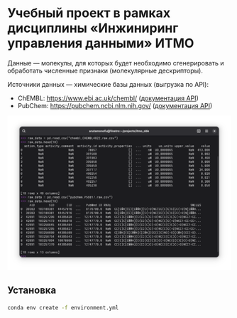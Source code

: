 # Учебный проект в рамках дисциплины «Инжиниринг управления данными» ИТМО

Данные — молекулы, для которых будет необходимо сгенерировать и обработать численные признаки (молекулярные дескрипторы).

Источники данных — химические базы данных (выгрузка по API):

- ChEMBL: https://www.ebi.ac.uk/chembl/ ([документация API](https://www.ebi.ac.uk/chembl/api/data/docs))
- PubChem: https://pubchem.ncbi.nlm.nih.gov/ ([документация API](https://pubchem.ncbi.nlm.nih.gov/docs/pug-rest-tutorial))

![Пример данных](screenshot.png)

## Установка

```bash
conda env create -f environment.yml
```


